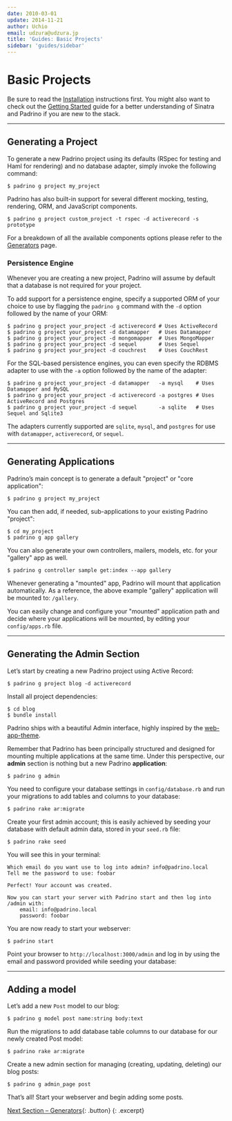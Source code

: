 ```yaml
---
date: 2010-03-01
update: 2014-11-21
author: Uchio
email: udzura@udzura.jp
title: 'Guides: Basic Projects'
sidebar: 'guides/sidebar'
---
```


# Basic Projects

Be sure to read the [Installation](/guides/installation) instructions first. You
might also want to check out the [Getting Started](/guides/getting-started)
guide for a better understanding of Sinatra and Padrino if you are new to the
stack.

---

## Generating a Project

To generate a new Padrino project using its defaults (RSpec for testing and Haml
for rendering) and no database adapter, simply invoke the following command:

~~~ shell
$ padrino g project my_project
~~~

Padrino has also built-in support for several different mocking, testing,
rendering, ORM, and JavaScript components.

~~~ shell
$ padrino g project custom_project -t rspec -d activerecord -s prototype
~~~

For a breakdown of all the available components options please refer to the
[Generators](/guides/generators) page.

### Persistence Engine

Whenever you are creating a new project, Padrino will assume by default that a
database is not required for your project.

To add support for a persistence engine, specify a supported ORM of your choice
to use by flagging the `padrino g` command with the `-d` option followed by the
name of your ORM:

~~~ shell
$ padrino g project your_project -d activerecord # Uses ActiveRecord
$ padrino g project your_project -d datamapper   # Uses Datamapper
$ padrino g project your_project -d mongomapper  # Uses MongoMapper
$ padrino g project your_project -d sequel       # Uses Sequel
$ padrino g project your_project -d couchrest    # Uses CouchRest
~~~

For the SQL-based persistence engines, you can even specify the RDBMS adapter to
use with the `-a` option followed by the name of the adapter:

~~~ shell
$ padrino g project your_project -d datamapper   -a mysql    # Uses Datamapper and MySQL
$ padrino g project your_project -d activerecord -a postgres # Uses ActiveRecord and Postgres
$ padrino g project your_project -d sequel       -a sqlite   # Uses Sequel and Sqlite3
~~~

The adapters currently supported are `sqlite`, `mysql`, and `postgres` for use
with `datamapper`, `activerecord`, or `sequel`.

---

## Generating Applications

Padrino’s main concept is to generate a default "project" or "core application":

~~~ shell
$ padrino g project my_project
~~~

You can then add, if needed, sub-applications to your existing Padrino "project":

~~~ shell
$ cd my_project
$ padrino g app gallery
~~~

You can also generate your own controllers, mailers, models, etc. for your
"gallery" app as well.

~~~ shell
$ padrino g controller sample get:index --app gallery
~~~

Whenever generating a "mounted" app, Padrino will mount that application
automatically. As a reference, the above example "gallery" application will be
mounted to: `/gallery`.

You can easily change and configure your "mounted" application path and decide
where your applications will be mounted, by editing your `config/apps.rb` file.

---

## Generating the Admin Section

Let’s start by creating a new Padrino project using Active Record:

~~~ shell
$ padrino g project blog -d activerecord
~~~

Install all project dependencies:

~~~ shell
$ cd blog
$ bundle install
~~~

Padrino ships with a beautiful Admin interface, highly inspired by the
[web-app-theme](http://github.com/pilu/web-app-theme).

Remember that Padrino has been principally structured and designed for mounting
multiple applications at the same time. Under this perspective, our **admin**
section is nothing but a new Padrino **application**:

~~~ shell
$ padrino g admin
~~~

You need to configure your database settings in `config/database.rb` and run
your migrations to add tables and columns to your database:

~~~ shell
$ padrino rake ar:migrate
~~~

Create your first admin account; this is easily achieved by seeding your
database with default admin data, stored in your `seed.rb` file:

~~~ shell
$ padrino rake seed
~~~

You will see this in your terminal:

~~~ shell
Which email do you want use to log into admin? info@padrino.local
Tell me the password to use: foobar

Perfect! Your account was created.

Now you can start your server with Padrino start and then log into /admin with:
    email: info@padrino.local
    password: foobar
~~~

You are now ready to start your webserver:

~~~ shell
$ padrino start
~~~

Point your browser to `http://localhost:3000/admin` and log in by using the
email and password provided while seeding your database:

---

## Adding a model

Let’s add a new `Post` model to our blog:

~~~ shell
$ padrino g model post name:string body:text
~~~

Run the migrations to add database table columns to our database for our newly
created Post model:

~~~ shell
$ padrino rake ar:migrate
~~~

Create a new admin section for managing (creating, updating, deleting) our blog
posts:

~~~ shell
$ padrino g admin_page post
~~~

That’s all! Start your webserver and begin adding some posts.

[Next Section &ndash; Generators](/guides/generators){: .button}
{: .excerpt}
